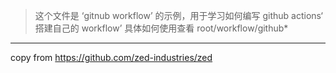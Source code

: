 > 这个文件是 ‘gitnub workflow’ 的示例，用于学习如何编写 github actions‘ 搭建自己的 workflow’
> 具体如何使用查看 root/workflow/github*
---
copy from https://github.com/zed-industries/zed
